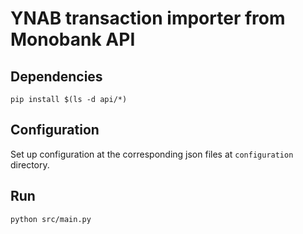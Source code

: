 # YNAB transaction importer from Monobank API

## Dependencies

```
pip install $(ls -d api/*)
```

## Configuration

Set up configuration at the corresponding json files at `configuration` directory.

## Run

```
python src/main.py
```
